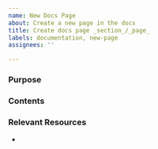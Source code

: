 ```yaml
---
name: New Docs Page
about: Create a new page in the docs
title: Create docs page _section_/_page_
labels: documentation, new-page
assignees: ''

---
```


### Purpose


### Contents


### Relevant Resources
-
